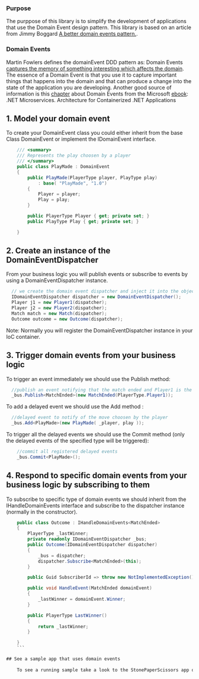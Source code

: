 ### Purpose
The purppose of this library is to simplify the development of applications that use the Domain Event design pattern.
This library is based on an article from Jimmy Boggard [A better domain events pattern.](https://lostechies.com/jimmybogard/2014/05/13/a-better-domain-events-pattern/).

### Domain Events
Martin Fowlers defines the domainEvent DDD pattern as: Domain Events [captures the memory of something interesting which affects the domain](https://martinfowler.com/eaaDev/DomainEvent.html).
The essence of a Domain Event is that you use it to capture important things that happens into the domain and that can produce a change into the state of the application you are developing.
Another good source of information is this [chapter](https://docs.microsoft.com/en-us/dotnet/standard/microservices-architecture/microservice-ddd-cqrs-patterns/domain-events-design-implementation) about Domain Events from the Microsoft [ebook](https://docs.microsoft.com/en-us/dotnet/standard/microservices-architecture/): .NET Microservices. Architecture for Containerized .NET Applications

## 1. Model your domain event

To create your DomainEvent class you could either inherit from the base Class DomainEvent or implement the IDomainEvent interface.

```csharp
    /// <summary>
    /// Represents the play choosen by a player
    /// </summary>
    public class PlayMade : DomainEvent
    {
        public PlayMade(PlayerType player, PlayType play)
            : base( "PlayMade", "1.0")
        {
            Player = player;
            Play = play;
        }

        public PlayerType Player { get; private set; }
        public PlayType Play { get; private set; }

    }
```
## 2. Create an instance of the DomainEventDispatcher

From your business logic you will publish events or subscribe to events by using a DomainEventDispatcher instance. 

```cs
  // we create the domain event dispatcher and inject it into the objects of our domain model (normally done using a IoC container) 
  IDomainEventDispatcher dispatcher = new DomainEventDispatcher();
  Player j1 = new Player1(dispatcher);
  Player j2 = new Player2(dispatcher);
  Match match = new Match(dispatcher);
  Outcome outcome = new Outcome(dispatcher);
   ```
  Note: Normally you will register the DomainEventDispatcher instance in your IoC container. 
  
  ## 3. Trigger domain events from your business logic 
  
  To trigger an event immediately we should use the Publish method:
  
  ```cs
    //publish an event notifying that the match ended and Player1 is the winner
    _bus.Publish<MatchEnded>(new MatchEnded(PlayerType.Player1));
 ```
 To add a delayed event we should use the Add method :
 
  ```cs
    //delayed event to notify of the move choosen by the player
    _bus.Add<PlayMade>(new PlayMade( _player, play ));
```
To trigger all the delayed events we should use the Commit method (only the delayed events of the specified type will be triggered):
```cs
    //commit all registered delayed events
    _bus.Commit<PlayMade>();
```

## 4. Respond to specific domain events from your business logic by subscribing to them  

To subscribe to specific type of domain events we should inherit from the IHandleDomainEvents<T> interface and subscribe to the dispatcher instance (normally in the constructor).

```cs
    public class Outcome : IHandleDomainEvents<MatchEnded>
    {
        PlayerType _lastWinner;
        private readonly IDomainEventDispatcher _bus;
        public Outcome(IDomainEventDispatcher dispatcher)
        {
            _bus = dispatcher;
            dispatcher.Subscribe<MatchEnded>(this);
        }

        public Guid SubscriberId => throw new NotImplementedException();

        public void HandleEvent(MatchEnded domainEvent)
        {
            _lastWinner = domainEvent.Winner;
        }

        public PlayerType LastWinner()
        {
            return _lastWinner;
        }

    }
    ```

## See a sample app that uses domain events 
    
    To see a running sample take a look to the StonePaperScissors app or specflow functional tests from the [github](https://github.com/pmilet/domainevents) repo 
    



